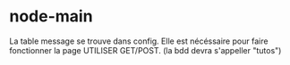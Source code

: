 # node-main
 
La table message se trouve dans config. Elle est nécéssaire pour faire fonctionner la page UTILISER GET/POST. (la bdd devra s'appeller "tutos")
